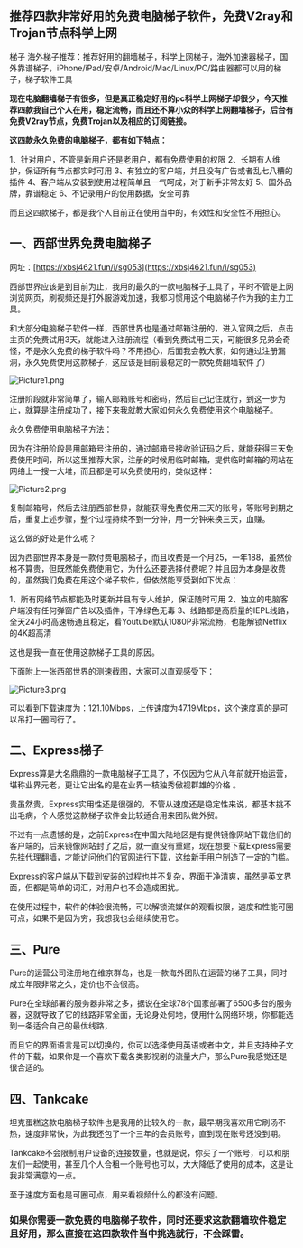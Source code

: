 ## 推荐四款非常好用的免费电脑梯子软件，免费V2ray和Trojan节点科学上网
梯子 海外梯子推荐：推荐好用的翻墙梯子，科学上网梯子，海外加速器梯子，国外靠谱梯子，iPhone/iPad/安卓/Android/Mac/Linux/PC/路由器都可以用的梯子，梯子软件工具

**现在电脑翻墙梯子有很多，但是真正稳定好用的pc科学上网梯子却很少，今天推荐四款我自己个人在用，稳定流畅，而且还不算小众的科学上网翻墙梯子，后台有免费V2ray节点，免费Trojan以及相应的订阅链接。**

**这四款永久免费的电脑梯子，都有如下特点：**

1、针对用户，不管是新用户还是老用户，都有免费使用的权限
2、长期有人维护，保证所有节点都实时可用
3、有独立的客户端，并且没有广告或者乱七八糟的插件
4、客户端从安装到使用过程简单且一气呵成，对于新手非常友好
5、国外品牌，靠谱稳定
6、不记录用户的使用数据，安全可靠

而且这四款梯子，都是我个人目前正在使用当中的，有效性和安全性不用担心。

## 一、西部世界免费电脑梯子

网址：[https://xbsj4621.fun/i/sg053](https://xbsj4621.fun/i/sg053)

西部世界应该是到目前为止，我用的最久的一款电脑梯子工具了，平时不管是上网浏览网页，刷视频还是打外服游戏加速，我都习惯用这个电脑梯子作为我的主力工具。

和大部分电脑梯子软件一样，西部世界也是通过邮箱注册的，进入官网之后，点击主页的免费试用3天，就能进入注册流程（看到免费试用三天，可能很多兄弟会奇怪，不是永久免费的梯子软件吗？不用担心，后面我会教大家，如何通过注册漏洞，永久免费使用这款梯子，这应该是目前最稳定的一款免费翻墙软件了）

![Picture1.png](https://s2.loli.net/2022/08/17/Ljnu7a5cehiD6Ms.png)

注册阶段就非常简单了，输入邮箱账号和密码，然后自己记住就行，到这一步为止，就算是注册成功了，接下来我就教大家如何永久免费使用这个电脑梯子。

永久免费使用电脑梯子方法：

因为在注册阶段是用邮箱号注册的，通过邮箱号接收验证码之后，就能获得三天免费使用时间，所以这里推荐大家，注册的时候用临时邮箱，提供临时邮箱的网站在网络上一搜一大堆，而且都是可以免费使用的，类似这样：

![Picture2.png](https://s2.loli.net/2022/08/17/yrxIzLbdcga1CsY.png)

复制邮箱号，然后去注册西部世界，就能获得免费使用三天的账号，等账号到期之后，重复上述步骤，整个过程持续不到一分钟，用一分钟来换三天，血赚。

这么做的好处是什么呢？

因为西部世界本身是一款付费电脑梯子，而且收费是一个月25，一年188，虽然价格不算贵，但既然能免费使用它，为什么还要选择付费呢？并且因为本身是收费的，虽然我们免费在用这个梯子软件，但依然能享受到如下优点：

1、所有网络节点都能及时更新并且有专人维护，保证随时可用
2、独立的电脑客户端没有任何弹窗广告以及插件，干净绿色无毒
3、线路都是高质量的IEPL线路，全天24小时高速畅通且稳定，看Youtube默认1080P非常流畅，也能解锁Netflix的4K超高清

这也是我一直在使用这款梯子工具的原因。

下面附上一张西部世界的测速截图，大家可以直观感受下：

![Picture3.png](https://s2.loli.net/2022/08/17/yfwMN7Odrm8sulP.png)

可以看到下载速度为：121.10Mbps，上传速度为47.19Mbps，这个速度真的是可以吊打一圈同行了。

## 二、Express梯子

Express算是大名鼎鼎的一款电脑梯子工具了，不仅因为它从八年前就开始运营，堪称业界元老，更让它出名的是在业界一枝独秀傲视群雄的价格 。

贵虽然贵，Express实用性还是很强的，不管从速度还是稳定性来说，都基本挑不出毛病，个人感觉这款梯子软件会比较适合用来团队做外贸。

不过有一点遗憾的是，之前Express在中国大陆地区是有提供镜像网站下载他们的客户端的，后来镜像网站封了之后，就一直没有重建，现在想要下载Express需要先挂代理翻墙，才能访问他们的官网进行下载，这给新手用户制造了一定的门槛。

Express的客户端从下载到安装的过程也并不复杂，界面干净清爽，虽然是英文界面，但都是简单的词汇，对用户也不会造成困扰。

在使用过程中，软件的体验很流畅，可以解锁流媒体的观看权限，速度和性能可圈可点，如果不是因为穷，我想我也会继续使用它。

## 三、Pure

Pure的运营公司注册地在维京群岛，也是一款海外团队在运营的梯子工具，同时成立年限非常之久，定价也不会很高。

Pure在全球部署的服务器非常之多，据说在全球78个国家部署了6500多台的服务器，这就导致了它的线路非常全面，无论身处何地，使用什么网络环境，你都能选到一条适合自己的最优线路，

而且它的界面语言是可以切换的，你可以选择使用英语或者中文，并且支持种子文件的下载，如果你是一个喜欢下载各类影视剧的流量大户，那么Pure我感觉还是很合适的。

## 四、Tankcake

坦克蛋糕这款电脑梯子软件也是我用的比较久的一款，最早期我喜欢用它刷汤不热，速度非常快，为此我还包了一个三年的会员账号，直到现在账号还没到期。

Tankcake不会限制用户设备的连接数量，也就是说，你买了一个账号，可以和朋友们一起使用，甚至几个人合租一个账号也可以，大大降低了使用的成本，这是让我非常满意的一点。

至于速度方面也是可圈可点，用来看视频什么的都没有问题。

### 如果你需要一款免费的电脑梯子软件，同时还要求这款翻墙软件稳定且好用，那么直接在这四款软件当中挑选就行，不会踩雷。

